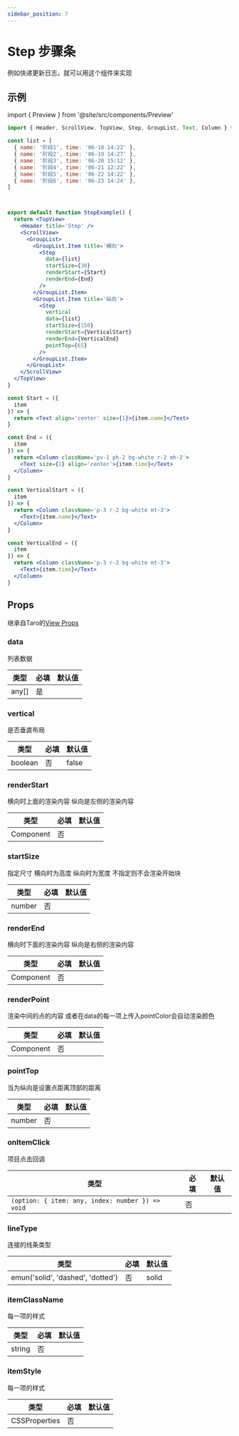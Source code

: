 ```yaml
---
sidebar_position: 7
---
```


# Step 步骤条

例如快递更新日志，就可以用这个组件来实现

## 示例

import { Preview } from '@site/src/components/Preview'

<Preview name='Step' />

```jsx
import { Header, ScrollView, TopView, Step, GroupList, Text, Column } from '@/duxuiExample'

const list = [
  { name: '阶段1', time: '06-18 14:22' },
  { name: '阶段2', time: '06-19 14:27' },
  { name: '阶段3', time: '06-20 15:12' },
  { name: '阶段4', time: '06-21 12:22' },
  { name: '阶段5', time: '06-22 14:22' },
  { name: '阶段6', time: '06-23 14:24' },
]



export default function StepExample() {
  return <TopView>
    <Header title='Step' />
    <ScrollView>
      <GroupList>
        <GroupList.Item title='横向'>
          <Step
            data={list}
            startSize={30}
            renderStart={Start}
            renderEnd={End}
          />
        </GroupList.Item>
        <GroupList.Item title='纵向'>
          <Step
            vertical
            data={list}
            startSize={150}
            renderStart={VerticalStart}
            renderEnd={VerticalEnd}
            pointTop={65}
          />
        </GroupList.Item>
      </GroupList>
    </ScrollView>
  </TopView>
}

const Start = ({
  item
}) => {
  return <Text align='center' size={1}>{item.name}</Text>
}

const End = ({
  item
}) => {
  return <Column className='pv-1 ph-2 bg-white r-2 mh-2'>
    <Text size={1} align='center'>{item.time}</Text>
  </Column>
}

const VerticalStart = ({
  item
}) => {
  return <Column className='p-3 r-2 bg-white mt-3'>
    <Text>{item.name}</Text>
  </Column>
}

const VerticalEnd = ({
  item
}) => {
  return <Column className='p-3 r-2 bg-white mt-3'>
    <Text>{item.time}</Text>
  </Column>
}
```

## Props

继承自Taro的[View Props](https://nervjs.github.io/taro-docs/docs/components/viewContainer/view#viewprops)

### data

列表数据

| 类型 | 必填 | 默认值 |
| ---- | -------- | ------- |
| any[] | 是 |  |

### vertical

是否垂直布局

| 类型 | 必填 | 默认值 |
| ---- | -------- | ------- |
| boolean | 否 | false |

### renderStart

横向时上面的渲染内容 纵向是左侧的渲染内容

| 类型 | 必填 | 默认值 |
| ---- | -------- | ------- |
| Component | 否 |  |

### startSize

指定尺寸 横向时为高度 纵向时为宽度 不指定则不会渲染开始块

| 类型 | 必填 | 默认值 |
| ---- | -------- | ------- |
| number | 否 |  |

### renderEnd

横向时下面的渲染内容 纵向是右侧的渲染内容

| 类型 | 必填 | 默认值 |
| ---- | -------- | ------- |
| Component | 否 |  |

### renderPoint

渲染中间的点的内容 或者在data的每一项上传入pointColor会自动渲染颜色

| 类型 | 必填 | 默认值 |
| ---- | -------- | ------- |
| Component | 否 |  |

### pointTop

当为纵向是设置点距离顶部的距离

| 类型 | 必填 | 默认值 |
| ---- | -------- | ------- |
| number | 否 |  |

### onItemClick

项目点击回调

| 类型 | 必填 | 默认值 |
| ---- | -------- | ------- |
| `(option: { item: any, index: number }) => void` | 否 |  |

### lineType

连接的线条类型

| 类型 | 必填 | 默认值 |
| ---- | -------- | ------- |
| emun('solid', 'dashed', 'dotted') | 否 | solid |


### itemClassName

每一项的样式

| 类型 | 必填 | 默认值 |
| ---- | -------- | ------- |
| string | 否 |  |

### itemStyle

每一项的样式

| 类型 | 必填 | 默认值 |
| ---- | -------- | ------- |
| CSSProperties | 否 |  |
